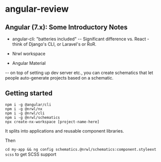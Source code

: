 # angular-review

## Angular (7.x): Some Introductory Notes

- angular-cli: "batteries included"
  -- Significant difference vs. React - think of Django's CLI, or Laravel's or RoR.

- Nrwl workspace
- Angular Material

-- on top of setting up dev server etc., you can create schematics that let people auto-generate projects based on a schematic.

## Getting started

```
npm i -g @angular/cli
npm i -g @nrwl/nx
npm i -g @nrwl/cli
npm i -g @nrwl/schematics
npx create-nx-workspace [project-name-here]
```

It splits into applications and reusable component libraries.

Then

`cd my-app && ng config schematics.@nrwl/schematics:component.styleext scss` to get SCSS support
